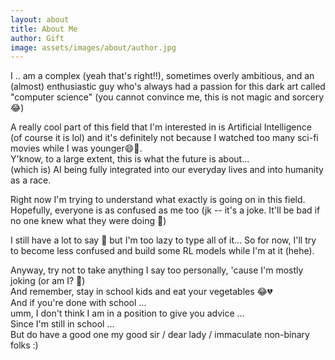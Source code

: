 ```yaml
---
layout: about
title: About Me
author: Gift
image: assets/images/about/author.jpg
---
```


I  ..  am a complex (yeah that's right!!), sometimes overly ambitious, and an (almost) enthusiastic guy who's always had a passion for this dark art called "computer science" (you cannot convince me, this is not magic and sorcery 😂)

A really cool part of this field that I'm interested in is Artificial Intelligence (of course it is lol) and it's definitely not because I watched too many sci-fi movies while I was younger😄👀.  
Y'know, to a large extent, this is what the future is about...  
(which is) AI being fully integrated into our everyday lives and into humanity as a race.  

Right now I'm trying to understand what exactly is going on in this field. Hopefully, everyone is as confused as me too (jk -- it's a joke. It'll be bad if no one knew what they were doing 👀)  

I still have a lot to say 🙂 but I'm too lazy to type all of it... So for now, I'll try to become less confused and build some RL models while I'm at it (hehe).  

Anyway, try not to take anything I say too personally, 'cause I'm mostly joking (or am I? 👀)  
And remember, stay in school kids and eat your vegetables 😂💔  
And if you're done with school ...  
umm, I don't think I am in a position to give you advice ...  
Since I'm still in school ...   
But do have a good one my good sir / dear lady / immaculate non-binary folks :)


